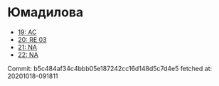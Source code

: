 # Юмадилова
- [19: AC](19.md)
- [20: RE 03](20.md)
- [21: NA](21.md)
- [22: NA](22.md)

Commit: b5c484af34c4bbb05e187242cc16d148d5c7d4e5
 fetched at: 20201018-091811
